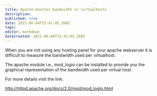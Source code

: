```yaml
---
title: Apache:monitor bandwidth in virtualhosts
description: 
published: true
date: 2021-06-04T15:41:05.268Z
tags: 
editor: markdown
dateCreated: 2021-06-04T15:41:05.268Z
---
```


When you are not using any hosting panel for your apache webserver it is difficult to measure the bandwidth used per virtualhost.

 

The apache module i.e., mod_logio can be installed to provide you the graphical representation of the bandwidth used per virtual host.

For more details visit the link:

http://httpd.apache.org/docs/2.0/mod/mod_logio.html